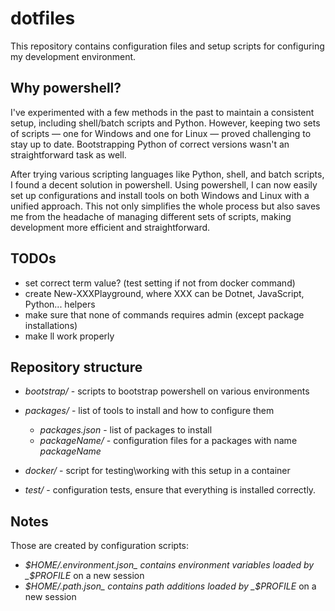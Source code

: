 # dotfiles

This repository contains configuration files and setup scripts for configuring my development environment.

## Why powershell?

I've experimented with a few methods in the past to maintain a consistent setup, including shell/batch scripts
and Python. However, keeping two sets of scripts — one for Windows and one for Linux — proved challenging to stay up to date.
Bootstrapping Python of correct versions wasn't an straightforward task as well.

After trying various scripting languages like Python, shell, and batch scripts, I found a decent solution
in powershell. Using powershell, I can now easily set up configurations and install
tools on both Windows and Linux with a unified approach. This not only simplifies the whole process but also saves me
from the headache of managing different sets of scripts, making development more efficient and straightforward.

## TODOs
* set correct term value? (test setting if not from docker command)
* create New-XXXPlayground, where XXX can be Dotnet, JavaScript, Python... helpers
* make sure that none of commands requires admin (except package installations)
* make ll work properly

## Repository structure

* _bootstrap/_ - scripts to bootstrap powershell on various environments

* _packages/_ - list of tools to install and how to configure them
    * _packages.json_ - list of packages to install
    * _packageName/_ - configuration files for a packages with name _packageName_

* _docker/_ - script for testing\working with this setup in a container

* _test/_ - configuration tests, ensure that everything is installed correctly.

## Notes

Those are created by configuration scripts:
* _$HOME/.environment.json_ contains environment variables loaded by _$PROFILE_ on a new session
* _$HOME/.path.json_ contains path additions loaded by _$PROFILE_ on a new session

